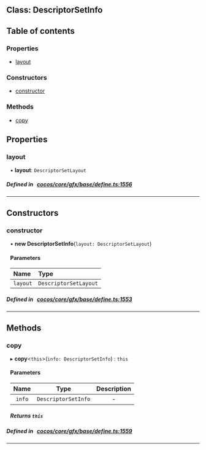 
## Class: DescriptorSetInfo





<div class="table-of-content">
<h2>Table of contents</h2>


### Properties

- [ layout](#layout)

### Constructors

- [ constructor](#constructor)

### Methods

- [ copy](#copy)
</div>

## Properties


### layout
<div style="margin-left: 10px;">




•  **layout**:
`DescriptorSetLayout` 
</div>

##### Defined in &nbsp;   [cocos/core/gfx/base/define.ts:1556](https://github.com/cocos-creator/engine/blob/c7bf6b8a9/cocos/core/gfx/base/define.ts#L1556)&nbsp;


___

<!---->
## Constructors


### constructor
<div style="margin-left: 10px;">

• **new DescriptorSetInfo**(`layout: DescriptorSetLayout`)

#### Parameters

| Name | Type |
| :------ | :------ |
| `layout` | `DescriptorSetLayout` |
</div>

##### Defined in &nbsp;   [cocos/core/gfx/base/define.ts:1553](https://github.com/cocos-creator/engine/blob/c7bf6b8a9/cocos/core/gfx/base/define.ts#L1553)&nbsp;


---

<!---->
## Methods

### copy

<div style="margin-left: 10px;">

▸   **copy**<`this`\>(`info: DescriptorSetInfo`) : `this`



#### Parameters

| Name | Type | Description |
| :------: | :------: | :------: |
| `info` | `DescriptorSetInfo` | - |


##### Returns `this`
</div>

##### Defined in &nbsp;   [cocos/core/gfx/base/define.ts:1559](https://github.com/cocos-creator/engine/blob/c7bf6b8a9/cocos/core/gfx/base/define.ts#L1559)&nbsp;
___
<!---->



